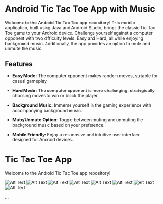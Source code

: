 # Android Tic Tac Toe App with Music

Welcome to the Android Tic Tac Toe app repository! This mobile application, built using Java and Android Studio, brings the classic Tic Tac Toe game to your Android device.
Challenge yourself against a computer opponent with two difficulty levels: Easy and Hard, all while enjoying background music. Additionally, the app provides an option to mute and unmute the music.

## Features

- **Easy Mode:** The computer opponent makes random moves, suitable for casual gameplay.
  
- **Hard Mode:** The computer opponent is more challenging, strategically choosing moves to win or block the player.

- **Background Music:** Immerse yourself in the gaming experience with accompanying background music.

- **Mute/Unmute Option:** Toggle between muting and unmuting the background music based on your preference.

- **Mobile Friendly:** Enjoy a responsive and intuitive user interface designed for Android devices.

# Tic Tac Toe App

Welcome to the Android Tic Tac Toe app repository!

<img src="readme_image0.jpg" alt="Alt Text" style="max-width:100%; height:auto;"/>
<img src="readme_image1.jpg" alt="Alt Text" style="max-width:100%; height:auto;"/>
<img src="readme_image2.jpg" alt="Alt Text" style="max-width:100%; height:auto;"/>
<img src="readme_image3.jpg" alt="Alt Text" style="max-width:100%; height:auto;"/>
<img src="readme_image_loading.jpg" alt="Alt Text" style="max-width:100%; height:auto;"/>
<img src="readme_image_win.jpg" alt="Alt Text" style="max-width:100%; height:auto;"/>
<img src="readme_image_draw.jpg" alt="Alt Text" style="max-width:100%; height:auto;"/>
<img src="readme_image_lose.jpg" alt="Alt Text" style="max-width:100%; height:auto;"/>

...


